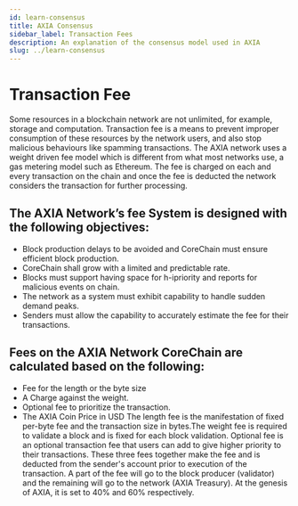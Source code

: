 ```yaml
---
id: learn-consensus
title: AXIA Consensus
sidebar_label: Transaction Fees
description: An explanation of the consensus model used in AXIA
slug: ../learn-consensus
---
```


# Transaction Fee
Some resources in a blockchain network are not unlimited, for example, storage and computation. Transaction fee is a means to prevent improper consumption of these resources by the network users, and also stop malicious behaviours like spamming transactions. The AXIA network uses a weight driven fee model which is different from what most networks use, a gas metering model such as Ethereum. The fee is charged on each and every transaction on the chain and once the fee is deducted the network considers the transaction for further processing.
## The AXIA Network’s fee System is designed with the following objectives:
* Block production delays to be avoided and CoreChain must ensure efficient block production.
* CoreChain shall grow with a limited and predictable rate.
* Blocks must support having space for h-ipriority and reports for malicious events on chain.
* The network as a system must exhibit capability to handle sudden demand peaks.
* Senders must allow the capability to accurately estimate the fee for their transactions.
## Fees on the AXIA Network CoreChain are calculated based on the following:
* Fee for the length or the byte size
* A Charge against the weight.
* Optional fee to prioritize the transaction.
* The AXIA Coin Price in USD
The length fee is the manifestation of fixed per-byte fee and the transaction size in bytes.The weight fee is required to validate a block and is fixed for each block validation. Optional fee is an optional transaction fee that users can add to give higher priority to their transactions.
These three fees together make the fee and is deducted from the sender's account prior to execution of the transaction. A part of the fee will go to the block producer (validator) and the remaining will go to the network (AXIA Treasury). At the genesis of AXIA, it is set to 40% and 60% respectively.

